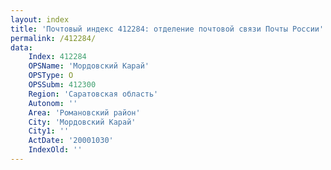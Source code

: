 ```yaml
---
layout: index
title: 'Почтовый индекс 412284: отделение почтовой связи Почты России'
permalink: /412284/
data:
    Index: 412284
    OPSName: 'Мордовский Карай'
    OPSType: О
    OPSSubm: 412300
    Region: 'Саратовская область'
    Autonom: ''
    Area: 'Романовский район'
    City: 'Мордовский Карай'
    City1: ''
    ActDate: '20001030'
    IndexOld: ''
---
```

